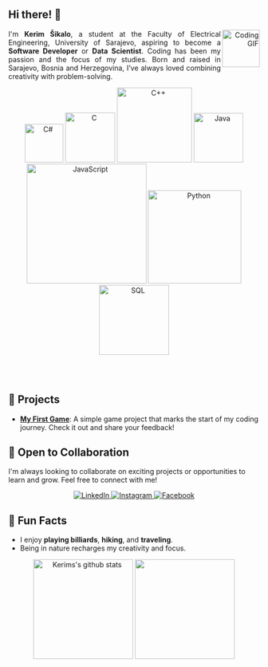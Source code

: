 
## Hi there! 👋

<div align="right">
  <img align="right" height="75" src="https://github.com/mayankchaudhary26/Cool-Readme-ideas/blob/master/data/night%20code.gif" alt="Coding GIF" />
</div>

<div align="left" display="inline-block">
  <p align="justify">
    I'm <strong>Kerim Šikalo</strong>, a student at the Faculty of Electrical Engineering, University of Sarajevo, aspiring to become a <strong>Software Developer</strong> or <strong>Data Scientist</strong>. Coding has been my passion and the focus of my studies. Born and raised in Sarajevo, Bosnia and Herzegovina, I’ve always loved combining creativity with problem-solving.
  </p>
</div>

<p align="center">
  <img src="https://img.shields.io/badge/-C%23-239120?logo=c-sharp&logoColor=white" alt="C#" width="77">
  <img src="https://img.shields.io/badge/-C-A8B9CC?logo=c&logoColor=white" alt="C" width="100">
  <img src="https://img.shields.io/badge/-C%2B%2B-00599C?logo=c%2B%2B&logoColor=white" alt="C++" width="150">
  <img src="https://img.shields.io/badge/-Java-007396?logo=java&logoColor=white" alt="Java" width="99">
  <img src="https://img.shields.io/badge/-JavaScript-F7DF1E?logo=javascript&logoColor=black" alt="JavaScript" width="240">
  <img src="https://img.shields.io/badge/-Python-3776AB?logo=python&logoColor=white" alt="Python" width="187">
  <img src="https://img.shields.io/badge/-SQL-4479A1?logo=postgresql&logoColor=white" alt="SQL" width="140">
</p>
<br>
<br>

## 🚀 Projects

- [**My First Game**](https://github.com/KerimSikalo/My-First-Game): A simple game project that marks the start of my coding journey. Check it out and share your feedback!



## 🙏 Open to Collaboration

I'm always looking to collaborate on exciting projects or opportunities to learn and grow. Feel free to connect with me!

<p align="center">
  <a href="https://www.linkedin.com/in/kerim-šikalo-a50223321/" target="_blank">
    <img src="https://img.shields.io/badge/linkedin-%230077B5.svg?&style=for-the-badge&logo=linkedin&logoColor=white&color=071A2C" alt="LinkedIn"/>
  </a>
  <a href="https://instagram.com/kerim_sikalo/" target="_blank">
    <img src="https://img.shields.io/badge/instagram-%23E4405F.svg?&style=for-the-badge&logo=instagram&logoColor=white&color=071A2C" alt="Instagram"/>
  </a>
  <a href="https://www.facebook.com/kerim.sikalo.1/" target="_blank">
    <img src="https://img.shields.io/badge/facebook-%231877F2.svg?&style=for-the-badge&logo=facebook&logoColor=white&color=071A2C" alt="Facebook"/>
  </a>
</p>


## 🎨 Fun Facts

- I enjoy **playing billiards**, **hiking**, and **traveling**.
- Being in nature recharges my creativity and focus.




<div align="center">
  <img align="center" src="https://github-readme-stats.vercel.app/api?username=KerimSikalo&show_icons=true&theme=tokyonight&hide_border=true" height="200" alt="Kerims's github stats" />
  <img align="center" src="https://github-readme-stats.vercel.app/api/top-langs/?username=KerimSikalo&layout=compact&theme=tokyonight&hide_border=true" height="200"/>
</div>








<!--
![Quote](https://github-readme-quotes.herokuapp.com/quote?theme=radical&animation=default)







<!--
<div style="display: flex; justify-content: space-between;">
  <img src="https://github-readme-stats.vercel.app/api?username=KerimSikalo&show_icons=true&theme=radical" width="45%" />
  <img src="https://github-readme-stats.vercel.app/api/top-langs/?username=KerimSikalo&layout=compact&theme=radical" width="34%" />
</div>

[![KerimSikalo's github activity graph](https://github-readme-activity-graph.vercel.app/graph?username=KerimSikalo&theme=radical)](https://github.com/ashutosh00710/github-readme-activity-graph)

[![GitHub Streak](https://github-readme-streak-stats.herokuapp.com/?user=KerimSikalo&theme=radical)](https://git.io/streak-stats)

[![trophy](https://github-profile-trophy.vercel.app/?username=KerimSikalo&theme=radical)](https://github.com/ryo-ma/github-profile-trophy)
-->
